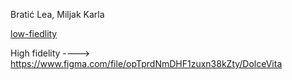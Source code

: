 Bratić Lea, Miljak Karla

[low-fiedlity](low)

High fidelity ----> https://www.figma.com/file/opTprdNmDHF1zuxn38kZty/DolceVita
